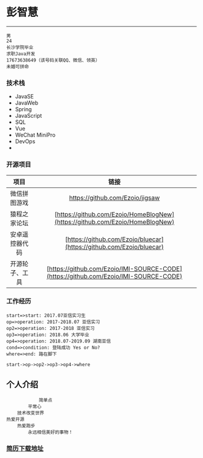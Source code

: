 # 彭智慧

------

    男 
    24
    长沙学院毕业
    求职Java开发
    17673638649（该号码关联QQ、微信、领英）
    未婚可拼命
    
### 技术栈
-  JavaSE
-  JavaWeb
-  Spring  
-  JavaScript
-  SQL
-  Vue
-  WeChat MiniPro
-  DevOps
- 

### 开源项目


| 项目        | 链接   | 
| :--------:   | :-----:  |
| 微信拼图游戏      | [https://github.com/Ezoio/jigsaw  ](https://github.com/Ezoio/jigsaw  ) |  
| 猿程之家论坛 | [https://github.com/Ezoio/HomeBlogNew](https://github.com/Ezoio/HomeBlogNew) |
| 安卓遥控器代码        |   [https://github.com/Ezoio/bluecar](https://github.com/Ezoio/bluecar)   | 
|开源轮子、工具 | [https://github.com/Ezoio/IMI-SOURCE-CODE](https://github.com/Ezoio/IMI-SOURCE-CODE) |

### 工作经历

```flow
start=>start: 2017.07亚信实习生
op=>operation: 2017-2018.07 亚信实习
op2=>operation: 2017-2018 亚信实习
op3=>operation: 2018.06 大学毕业
op4=>operation: 2018.07-2019.09 湖南亚信
cond=>condition: 登陆成功 Yes or No?
where=>end: 路在脚下

start->op->op2->op3->op4->where
```  
    
## 个人介绍
        
                简单点
            平常心
        技术改变世界
    热爱开源 
        热爱跑步
            永远相信美好的事物！    

### [简历下载地址](https://github.com/Ezoio/pzh/raw/master/%E5%BA%94%E8%81%98Java%E8%BD%AF%E4%BB%B6%E5%BC%80%E5%8F%91__%E5%BD%AD%E6%99%BA%E6%85%A7.pdf)    

